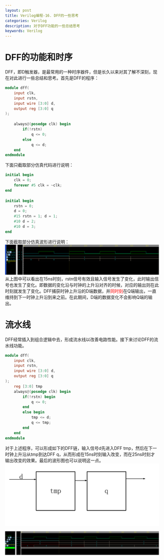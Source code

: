 ```yaml
---
layout: post
title: Verilog编程-16. DFF的一些思考
categories: Verilog
description: 对于DFF功能的一些总结思考
keywords: Verilog
---
```


# DFF的功能和时序
DFF，即D触发器，是最常用的一种时序器件，但是长久以来对其了解不深刻，现在对此进行一些总结和思考。首先是DFF的程序：
```verilog
module dff(
    input clk,
    input rstn,
    input wire [3:0] d,
    output reg [3:0] q
);

    always@(posedge clk) begin
        if(!rstn)
            q <= 0;
        else
            q <= d;
    end
endmodule
```
下面只截取部分仿真代码进行说明：

```verilog
initial begin
    clk = 0;
    forever #5 clk = ~clk;
end

initial begin
    rstn = 0;
    d = 0;
    #15 rstn = 1; d = 1;
    #10 d = 2;
    #10 d = 3;
end
```

下面截取部分仿真波形进行说明：
![](/images/blog/picture34.png)
从上图中可以看出在15ns时刻，rstn信号有效且输入信号发生了变化，此时输出信号也发生了变化。即数据的变化沿与时钟的上升沿对齐的时候，对应的输出则在此时刻就发生了变化。DFF捕获时钟上升沿的D端数据，并<font color=red>同时刻</font>在Q端输出，一直维持到下一时钟上升沿到来之前。在此期间，D端的数据变化不会影响Q端的输出。


# 流水线
DFF经常插入到组合逻辑中去，形成流水线以改善电路性能。接下来讨论DFF的流水线功能。

```verilog
module dff(
    input clk,
    input rstn,
    input wire [3:0] d,
    output reg [3:0] q
);
    reg [3:0] tmp
    always@(posedge clk) begin
        if(!rstn) begin
            q <= 0;
        end
        else begin
            tmp <= d;
            q <= tmp;
        end
    end
endmodule

```
对于上述程序，可以形成如下的DFF链，输入信号d先进入DFF tmp，然后在下一时钟上升沿从tmp到达DFF q，从而形成在15ns时刻输入改变，而在25ns时刻才输出改变的效果。最后的波形图也可以说明这一点。
![](/images/blog/picture36.png)

![](/images/blog/picture35.png)

